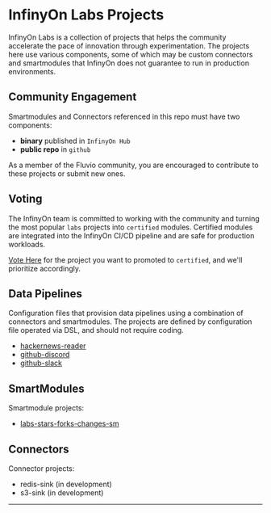 # InfinyOn Labs Projects

InfinyOn Labs is a collection of projects that helps the community accelerate the pace of innovation through experimentation. The projects here use various components, some of which may be custom connectors and smartmodules that InfinyOn does not guarantee to run in production environments.

## Community Engagement

Smartmodules and Connectors referenced in this repo must have two components:

* **binary** published in `InfinyOn Hub`
* **public repo** in `github`

As a member of the Fluvio community, you are encouraged to contribute to these projects or submit new ones. 

## Voting

The InfinyOn team is committed to working with the community and turning the most popular `labs` projects into `certified` modules. Certified modules are integrated into the InfinyOn CI/CD pipeline and are safe for production workloads.

[Vote Here] for the project you want to promoted to `certified`, and we'll prioritize accordingly.

## Data Pipelines

Configuration files that provision data pipelines using a combination of connectors and smartmodules. The projects are defined by configuration file operated via DSL, and should not require coding.

* [hackernews-reader](data-pipelines/hackernews-reader/README.md)
* [github-discord](data-pipelines/github-discord/README.md)
* [github-slack](data-pipelines/github-slack/README.md)

## SmartModules

Smartmodule projects:

* [labs-stars-forks-changes-sm](https://github.com/infinyon/labs-stars-forks-changes-sm)

## Connectors

Connector projects:

* redis-sink (in development)
* s3-sink (in development)


-----
[Vote Here]: https://docs.google.com/forms/d/1yK8k-7Udq2wteNw-ZJm8Q59pvpwqduzUexSSUmgsYzI/